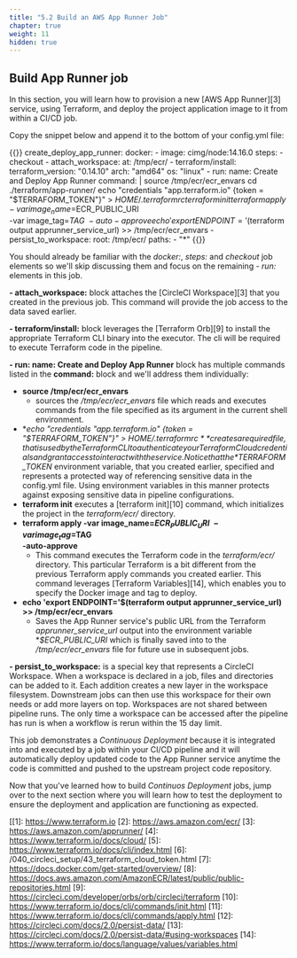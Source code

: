 ```yaml
---
title: "5.2 Build an AWS App Runner Job"
chapter: true
weight: 11
hidden: true
---
```


## Build App Runner job

In this section, you will learn how to provision a new [AWS App Runner][3] service, using Terraform, and deploy the project application image to it from within a CI/CD job.

Copy the snippet below and append it to the bottom of your config.yml file:

{{<highlight yaml>}}
  create_deploy_app_runner:
    docker:
      - image: cimg/node:14.16.0
    steps:
      - checkout
      - attach_workspace:
          at: /tmp/ecr/
      - terraform/install:
          terraform_version: "0.14.10"
          arch: "amd64"
          os: "linux"
      - run:
          name: Create and Deploy App Runner
          command: |
            source /tmp/ecr/ecr_envars
            cd ./terraform/app-runner/
            echo "credentials \"app.terraform.io\" {token = \"$TERRAFORM_TOKEN\"}" > $HOME/.terraformrc
            terraform init
            terraform apply -var image_name=$ECR_PUBLIC_URI \
              -var image_tag=$TAG \
              -auto-approve
            echo 'export ENDPOINT='$(terraform output apprunner_service_url) >> /tmp/ecr/ecr_envars
      - persist_to_workspace:
          root: /tmp/ecr/
          paths:
            - "*"
{{</highlight>}}

You should already be familiar with the *docker:*, *steps:* and *checkout* job elements so we'll skip discussing them and focus on the remaining *- run:* elements in this job.

**- attach_workspace:** block attaches the [CircleCI Workspace][3] that you created in the previous job. This command will provide the job access to the data saved earlier.

**- terraform/install:** block leverages the [Terraform Orb][9] to install the appropriate Terraform CLI binary into the executor. The cli will be required to execute Terraform code in the pipeline.

**- run: name: Create and Deploy App Runner** block has multiple commands listed in the **command:** block and we'll address them individually:

- **source /tmp/ecr/ecr_envars**
    - sources the */tmp/ecr/ecr_envars* file which reads and executes commands from the file specified as its argument in the current shell environment.
- **echo "credentials \"app.terraform.io\" {token = \"$TERRAFORM_TOKEN\"}" > $HOME/.terraformrc** creates a required file, that is used by the Terraform CLI to authenticate your Terraform Cloud credentials and grant access to interact with the service. Notice that the *$TERRAFORM_TOKEN* environment variable, that you created earlier, specified and represents a protected way of referencing sensitive data in the config.yml file. Using environment variables in this manner protects against exposing sensitive data in pipeline configurations.
- **terraform init** executes a [terraform init][10] command, which initializes the project in the *terraform/ecr/* directory.
- **terraform apply -var image_name=$ECR_PUBLIC_URI \
    -var image_tag=$TAG \
    -auto-approve**
  - This command executes the Terraform code in the *terraform/ecr/* directory. This particular Terraform is a bit different from the previous Terraform apply commands you created earlier. This command leverages [Terraform Variables][14], which enables you to specify the Docker image and tag to deploy.
- **echo 'export ENDPOINT='$(terraform output apprunner_service_url) >> /tmp/ecr/ecr_envars**
  - Saves the App Runner service's public URL from the Terraform *apprunner_service_url* output into the environment variable  **$ECR_PUBLIC_URI* which is finally saved into to the */tmp/ecr/ecr_envars* file for future use in subsequent jobs.

**- persist_to_workspace:** is a special key that represents a CircleCI Workspace. When a workspace is declared in a job, files and directories can be added to it. Each addition creates a new layer in the workspace filesystem. Downstream jobs can then use this workspace for their own needs or add more layers on top. Workspaces are not shared between pipeline runs. The only time a workspace can be accessed after the pipeline has run is when a workflow is rerun within the 15 day limit.

This job demonstrates a *Continuous Deployment* because it is integrated into and executed by a job within your CI/CD pipeline and it will automatically deploy updated code to the App Runner service anytime the code is committed and pushed to the upstream project code repository.


Now that you've learned how to build *Continuos Deployment* jobs, jump over to the next section where you will learn how to test the deployment to ensure the deployment and application are functioning as expected.

<!-- URL Links index -->
[[1]: https://www.terraform.io
[2]: https://aws.amazon.com/ecr/
[3]: https://aws.amazon.com/apprunner/
[4]: https://www.terraform.io/docs/cloud/
[5]: https://www.terraform.io/docs/cli/index.html
[6]: /040_circleci_setup/43_terraform_cloud_token.html
[7]: https://docs.docker.com/get-started/overview/
[8]: https://docs.aws.amazon.com/AmazonECR/latest/public/public-repositories.html
[9]: https://circleci.com/developer/orbs/orb/circleci/terraform
[10]: https://www.terraform.io/docs/cli/commands/init.html
[11]: https://www.terraform.io/docs/cli/commands/apply.html
[12]: https://circleci.com/docs/2.0/persist-data/
[13]: https://circleci.com/docs/2.0/persist-data/#using-workspaces
[14]: https://www.terraform.io/docs/language/values/variables.html
